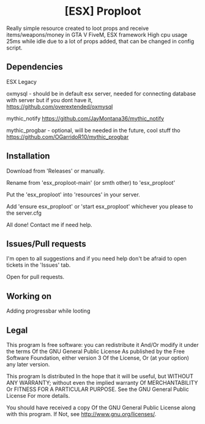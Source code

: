 <h1 align='center'>[ESX] Proploot</a></h1><p align='center'>

Really simple resource created to loot props and receive items/weapons/money in GTA V FiveM, ESX framework
High cpu usage 25ms while idle due to a lot of props added, that can be changed in config script.
## Dependencies
ESX Legacy

oxmysql - should be in default esx server, needed for connecting database with server but if you dont have it, https://github.com/overextended/oxmysql

mythic_notify  https://github.com/JayMontana36/mythic_notify

mythic_progbar - optional, will be needed in the future, cool stuff tho https://github.com/OGarridoR10/mythic_progbar

## Installation
Download from 'Releases' or manually.

Rename from 'esx_proploot-main' (or smth other) to 'esx_proploot' 

Put the 'esx_proploot' into 'resources' in your server.

Add 'ensure esx_proploot' or 'start esx_proploot' whichever you please to the server.cfg

All done! Contact me if need help.

## Issues/Pull requests
I'm open to all suggestions and if you need help don't be afraid to open tickets in the 'Issues' tab.

Open for pull requests.

## Working on
Adding progressbar while looting


## Legal

This program Is free software: you can redistribute it And/Or modify it under the terms Of the GNU General Public License As published by the Free Software Foundation, either version 3 Of the License, Or (at your option) any later version.

This program Is distributed In the hope that it will be useful, but WITHOUT ANY WARRANTY; without even the implied warranty Of MERCHANTABILITY Or FITNESS FOR A PARTICULAR PURPOSE. See the GNU General Public License For more details.

You should have received a copy Of the GNU General Public License along with this program. If Not, see <http://www.gnu.org/licenses/>.
